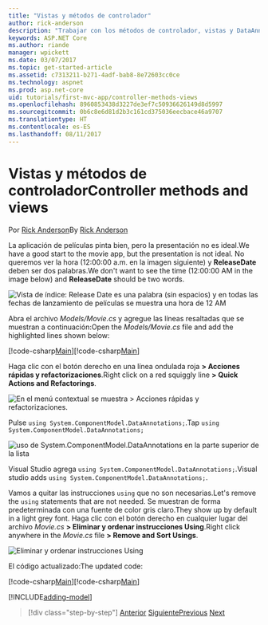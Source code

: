 ```yaml
---
title: "Vistas y métodos de controlador"
author: rick-anderson
description: "Trabajar con los métodos de controlador, vistas y DataAnnotations"
keywords: ASP.NET Core
ms.author: riande
manager: wpickett
ms.date: 03/07/2017
ms.topic: get-started-article
ms.assetid: c7313211-b271-4adf-bab8-8e72603cc0ce
ms.technology: aspnet
ms.prod: asp.net-core
uid: tutorials/first-mvc-app/controller-methods-views
ms.openlocfilehash: 8960853438d3227de3ef7c50936626149d8d5997
ms.sourcegitcommit: 0b6c8e6d81d2b3c161cd375036eecbace46a9707
ms.translationtype: HT
ms.contentlocale: es-ES
ms.lasthandoff: 08/11/2017
---
```

# <a name="controller-methods-and-views"></a><span data-ttu-id="4906b-104">Vistas y métodos de controlador</span><span class="sxs-lookup"><span data-stu-id="4906b-104">Controller methods and views</span></span>

<span data-ttu-id="4906b-105">Por [Rick Anderson](https://twitter.com/RickAndMSFT)</span><span class="sxs-lookup"><span data-stu-id="4906b-105">By [Rick Anderson](https://twitter.com/RickAndMSFT)</span></span>

<span data-ttu-id="4906b-106">La aplicación de películas pinta bien, pero la presentación no es ideal.</span><span class="sxs-lookup"><span data-stu-id="4906b-106">We have a good start to the movie app, but the presentation is not ideal.</span></span> <span data-ttu-id="4906b-107">No queremos ver la hora (12:00:00 a.m. en la imagen siguiente) y **ReleaseDate** deben ser dos palabras.</span><span class="sxs-lookup"><span data-stu-id="4906b-107">We don't want to see the time (12:00:00 AM in the image below) and **ReleaseDate** should be two words.</span></span>

![Vista de índice: Release Date es una palabra (sin espacios) y en todas las fechas de lanzamiento de películas se muestra una hora de 12 AM](working-with-sql/_static/m55.png)

<span data-ttu-id="4906b-109">Abra el archivo *Models/Movie.cs* y agregue las líneas resaltadas que se muestran a continuación:</span><span class="sxs-lookup"><span data-stu-id="4906b-109">Open the *Models/Movie.cs* file and add the highlighted lines shown below:</span></span>

<span data-ttu-id="4906b-110">[!code-csharp[Main](start-mvc/sample/MvcMovie/Models/MovieDateWithExtraUsings.cs?name=snippet_1&highlight=13-14)]</span><span class="sxs-lookup"><span data-stu-id="4906b-110">[!code-csharp[Main](start-mvc/sample/MvcMovie/Models/MovieDateWithExtraUsings.cs?name=snippet_1&highlight=13-14)]</span></span>

<span data-ttu-id="4906b-111">Haga clic con el botón derecho en una línea ondulada roja **> Acciones rápidas y refactorizaciones**.</span><span class="sxs-lookup"><span data-stu-id="4906b-111">Right click on a red squiggly line **> Quick Actions and Refactorings**.</span></span>

  ![En el menú contextual se muestra **> Acciones rápidas y refactorizaciones**.](controller-methods-views/_static/qa.png)


<span data-ttu-id="4906b-113">Pulse `using System.ComponentModel.DataAnnotations;`.</span><span class="sxs-lookup"><span data-stu-id="4906b-113">Tap `using System.ComponentModel.DataAnnotations;`</span></span>

  ![uso de System.ComponentModel.DataAnnotations en la parte superior de la lista](controller-methods-views/_static/da.png)

  <span data-ttu-id="4906b-115">Visual Studio agrega `using System.ComponentModel.DataAnnotations;`.</span><span class="sxs-lookup"><span data-stu-id="4906b-115">Visual studio adds `using System.ComponentModel.DataAnnotations;`.</span></span>

<span data-ttu-id="4906b-116">Vamos a quitar las instrucciones `using` que no son necesarias.</span><span class="sxs-lookup"><span data-stu-id="4906b-116">Let's remove the `using` statements that are not needed.</span></span> <span data-ttu-id="4906b-117">Se muestran de forma predeterminada con una fuente de color gris claro.</span><span class="sxs-lookup"><span data-stu-id="4906b-117">They show up by default in a light grey font.</span></span> <span data-ttu-id="4906b-118">Haga clic con el botón derecho en cualquier lugar del archivo *Movie.cs* **> Eliminar y ordenar instrucciones Using**.</span><span class="sxs-lookup"><span data-stu-id="4906b-118">Right click anywhere in the *Movie.cs* file **> Remove and Sort Usings**.</span></span>

![Eliminar y ordenar instrucciones Using](controller-methods-views/_static/rm.png)

<span data-ttu-id="4906b-120">El código actualizado:</span><span class="sxs-lookup"><span data-stu-id="4906b-120">The updated code:</span></span>

<span data-ttu-id="4906b-121">[!code-csharp[Main](./start-mvc/sample/MvcMovie/Models/MovieDate.cs?name=snippet_1)]</span><span class="sxs-lookup"><span data-stu-id="4906b-121">[!code-csharp[Main](./start-mvc/sample/MvcMovie/Models/MovieDate.cs?name=snippet_1)]</span></span>

<!-- include start -->

[!INCLUDE[adding-model](../../includes/mvc-intro/controller-methods-views.md)]

>[!div class="step-by-step"]
<span data-ttu-id="4906b-122">[Anterior](working-with-sql.md)
[Siguiente](search.md)</span><span class="sxs-lookup"><span data-stu-id="4906b-122">[Previous](working-with-sql.md)
[Next](search.md)</span></span>  
